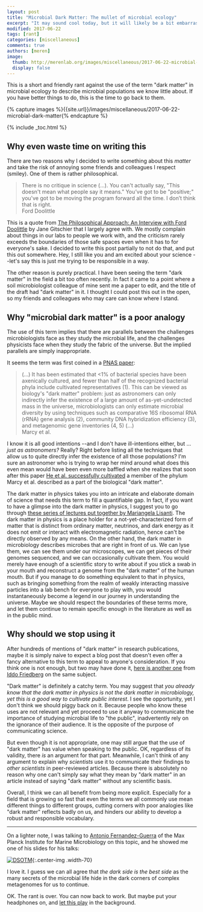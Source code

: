 ```yaml
---
layout: post
title: "Microbial Dark Matter: The mullet of microbial ecology"
excerpt: "It may sound cool today, but it will likely be a bit embarrassing to look back and see it in our history in about two decades from now."
modified: 2017-06-22
tags: [rant]
categories: [miscellaneous]
comments: true
authors: [meren]
image:
  thumb: http://merenlab.org/images/miscellaneous/2017-06-22-microbial-dark-matter/dark-side-of-metagenomes.png
  display: false
---
```


This is a short and friendly rant against the use of the term "dark matter" in microbial ecology to describe microbial populations we know little about. If you have better things to do, this is the time to go back to them.

{% capture images %}{{site.url}}/images/miscellaneous/2017-06-22-microbial-dark-matter{% endcapture %}

{% include _toc.html %}

## Why even waste time on writing this

There are two reasons why I decided to write something about this *matter* and take the risk of annoying some friends and colleagues I respect (smiley). One of them is rather philosophical. 

<blockquote>
There is no critique in science (...). You can't actually say, "This doesn't mean what people say it means." You’ve got to be "positive;" you've got to be moving the program forward all the time. I don’t think that is right.

<div class="blockquote-author">Ford Doolittle</div>
</blockquote>

This is a quote from [The Philosophical Approach: An Interview with Ford Doolittle](http://journals.plos.org/plosgenetics/article?id=10.1371/journal.pgen.1005173) by Jane Gitschier that I largely agree with. We mostly complain about things in our labs to people we work with, and the criticism rarely exceeds the boundaries of those safe spaces even when it has to for everyone's sake. I decided to write this post partially to not do that, and put this out somewhere. Hey, I still like you and am excited about your science --let's say this is just me trying to be responsible in a way.

The other reason is purely practical. I have been seeing the term "dark matter" in the field a bit too often recently. In fact it came to a point where a soil microbiologist colleague of mine sent me a paper to edit, and the title of the draft had "dark matter" in it. I thought I could post this out in the open, so my friends and colleagues who may care can know where I stand.

## Why "microbial dark matter" is a poor analogy

The use of this term implies that there are parallels between the challenges microbiologists face as they study the microbial life, and the challenges physicists face when they study the fabric of the universe. But the implied parallels are simply inappropriate.

It seems the term was first coined in a [PNAS paper](http://www.pnas.org/content/104/29/11889.full):

<blockquote>
(...) It has been estimated that <1% of bacterial species have been axenically cultured, and fewer than half of the recognized bacterial phyla include cultivated representatives (1). This can be viewed as biology's "dark matter" problem: just as astronomers can only indirectly infer the existence of a large amount of as-yet-undetected mass in the universe, microbiologists can only estimate microbial diversity by using techniques such as comparative 16S ribosomal RNA (rRNA) gene analysis (2), community DNA hybridization efficiency (3), and metagenomic gene inventories (4, 5) (...)

<div class="blockquote-author">Marcy et al.</div>
</blockquote>

I know it is all good intentions --and I don't have ill-intentions either, but ... *just as astronomers?* Really? Right before listing all the techniques that allow us to quite directly infer the existence of all those populations? I'm sure an astronomer who is trying to wrap her mind around what does this even mean would have been even more baffled when she realizes that soon after this paper [He et al. successfully cultivated](http://www.pnas.org/content/112/1/244) a member of the phylum Marcy et al. described as a part of the biological "dark matter".

The dark matter in physics takes you into an intricate and elaborate domain of science that needs this term to fill a quantifiable gap. In fact, if you want to have a glimpse into the dark matter in physics, I suggest you to go through [these series of lectures put together by Mariangela Lisanti](https://arxiv.org/pdf/1603.03797.pdf). The dark matter in physics is a place holder for a not-yet-characterized form of matter that is distinct from ordinary matter, neutrinos, and dark energy as it does not emit or interact with electromagnetic radiation, hence can't be directly observed by any means. On the other hand, the dark matter in microbiology describes microbes that are right in front of us. We can lyse them, we can see them under our microscopes, we can get pieces of their genomes sequenced, and we can occasionally cultivate them. You would merely have enough of a scientific story to write about if you stick a swab in your mouth and reconstruct a genome from the "dark matter" of the human mouth. But if you manage to do something equivalent to that in physics, such as bringing something from the realm of weakly interacting massive particles into a lab bench for everyone to play with, you would instantaneously become a legend in our journey in understanding the universe. Maybe we should respect the boundaries of these terms more, and let them continue to remain specific enough in the literature as well as in the public mind.

## Why should we stop using it

After hundreds of mentions of "dark matter" in research publications, maybe it is simply naive to expect a blog post that doesn't even offer a fancy alternative to this term to appeal to anyone's consideration. If you think one is not enough, but two may have done it, [here is another one](http://bytesizebio.net/2015/11/27/the-dark-matter-metaphor-in-biology/) from [Iddo Friedberg](https://twitter.com/iddux) on the same subject.

"Dark matter" is definitely a catchy term. You may suggest that *you already know that the dark matter in physics is not the dark matter in microbiology, yet this is a good way to cultivate public interest*. I see the opportunity, yet I don't think we should piggy back on it. Because people who know these uses are not relevant and yet proceed to use it anyway to communicate the importance of studying microbial life to "the public", inadvertently rely on the ignorance of their audience. It is the opposite of the purpose of communicating science.

But even though it is not appropriate, one may still argue that the use of "dark matter" has value when speaking to the public. OK, regardless of its validity, there *is* an argument for that part. Meanwhile, I can't think of any argument to explain why *scientists* use it to communicate their findings to *other scientists* in peer-reviewed articles. Because there is absolutely no reason why one can't simply say what they mean by "dark matter" in an article instead of saying "dark matter" without any scientific basis.

Overall, I think we can all benefit from being more explicit. Especially for a field that is growing so fast that even the terms we all commonly use mean different things to different groups, cutting corners with poor analogies like "dark matter" reflects badly on us, and hinders our ability to develop a robust and responsible vocabulary.

---

On a lighter note, I was talking to [Antonio Fernandez-Guerra](https://scholar.google.com/citations?user=wA7Hrk8AAAAJ) of the Max Planck Institute for Marine Microbiology on this topic, and he showed me one of his slides for his talks:

[![DSOTM]({{images}}/dark-side-of-metagenomes.png)]({{images}}/dark-side-of-metagenomes.png){:.center-img .width-70}

I love it. I guess we can all agree that *the dark side is the best side* as the many secrets of the microbial life hide in the dark corners of complex metagenomes for us to continue.

OK. The rant is over. You can now back to work. But maybe put your headphones on, and [let this play](https://www.youtube.com/watch?v=YI67GAQYsRc) in the background.